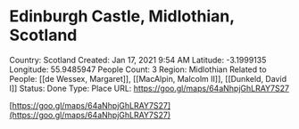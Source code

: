 # Edinburgh Castle, Midlothian, Scotland

Country: Scotland
Created: Jan 17, 2021 9:54 AM
Latitude: -3.1999135
Longitude: 55.9485947
People Count: 3
Region: Midlothian
Related to People: [[de Wessex, Margaret]], [[MacAlpin, Malcolm II]], [[Dunkeld, David I]]
Status: Done
Type: Place
URL: https://goo.gl/maps/64aNhpjGhLRAY7S27

[https://goo.gl/maps/64aNhpjGhLRAY7S27](https://goo.gl/maps/64aNhpjGhLRAY7S27)